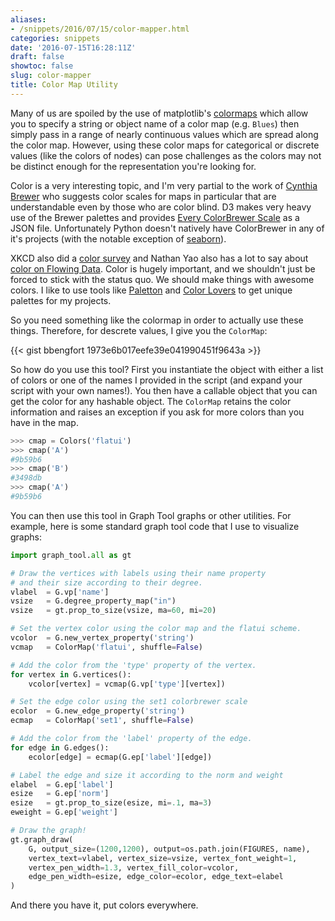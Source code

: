 ```yaml
---
aliases:
- /snippets/2016/07/15/color-mapper.html
categories: snippets
date: '2016-07-15T16:28:11Z'
draft: false
showtoc: false
slug: color-mapper
title: Color Map Utility
---
```


Many of us are spoiled by the use of matplotlib's [colormaps](http://matplotlib.org/examples/color/colormaps_reference.html) which allow you to specify a string or object name of a color map (e.g. `Blues`) then simply pass in a range of nearly continuous values which are spread along the color map. However, using these color maps for categorical or discrete values (like the colors of nodes) can pose challenges as the colors may not be distinct enough for the representation you're looking for.

Color is a very interesting topic, and I'm very partial to the work of [Cynthia Brewer](http://colorbrewer2.org/) who suggests color scales for maps in particular that are understandable even by those who are color blind. D3 makes very heavy use of the Brewer palettes and provides [Every ColorBrewer Scale](https://bl.ocks.org/mbostock/5577023) as a JSON file. Unfortunately Python doesn't natively have ColorBrewer in any of it's projects (with the notable exception of [seaborn](https://stanford.edu/~mwaskom/software/seaborn/)).

XKCD also did a [color survey](https://blog.xkcd.com/2010/05/03/color-survey-results/) and Nathan Yao also has a lot to say about [color on Flowing Data](https://flowingdata.com/tag/color/). Color is hugely important, and we shouldn't just be forced to stick with the status quo. We should make things with awesome colors. I like to use tools like [Paletton](http://paletton.com/) and [Color Lovers](http://www.colourlovers.com/palettes) to get unique palettes for my projects.

So you need something like the colormap in order to actually use these things. Therefore, for descrete values, I give you the `ColorMap`:

{{< gist bbengfort 1973e6b017eefe39e041990451f9643a >}}

So how do you use this tool? First you instantiate the object with either a list of colors or one of the names I provided in the script (and expand your script with your own names!). You then have a callable object that you can get the color for any hashable object. The `ColorMap` retains the color information and raises an exception if you ask for more colors than you have in the map.

```python
>>> cmap = Colors('flatui')
>>> cmap('A')
#9b59b6
>>> cmap('B')
#3498db
>>> cmap('A')
#9b59b6
```

You can then use this tool in Graph Tool graphs or other utilities. For example, here is some standard graph tool code that I use to visualize graphs:

```python
import graph_tool.all as gt

# Draw the vertices with labels using their name property
# and their size according to their degree.
vlabel  = G.vp['name']
vsize   = G.degree_property_map("in")
vsize   = gt.prop_to_size(vsize, ma=60, mi=20)

# Set the vertex color using the color map and the flatui scheme.
vcolor  = G.new_vertex_property('string')
vcmap   = ColorMap('flatui', shuffle=False)

# Add the color from the 'type' property of the vertex.
for vertex in G.vertices():
    vcolor[vertex] = vcmap(G.vp['type'][vertex])

# Set the edge color using the set1 colorbrewer scale
ecolor  = G.new_edge_property('string')
ecmap   = ColorMap('set1', shuffle=False)

# Add the color from the 'label' property of the edge.
for edge in G.edges():
    ecolor[edge] = ecmap(G.ep['label'][edge])

# Label the edge and size it according to the norm and weight
elabel  = G.ep['label']
esize   = G.ep['norm']
esize   = gt.prop_to_size(esize, mi=.1, ma=3)
eweight = G.ep['weight']

# Draw the graph!
gt.graph_draw(
    G, output_size=(1200,1200), output=os.path.join(FIGURES, name),
    vertex_text=vlabel, vertex_size=vsize, vertex_font_weight=1,
    vertex_pen_width=1.3, vertex_fill_color=vcolor,
    edge_pen_width=esize, edge_color=ecolor, edge_text=elabel
)
```

And there you have it, put colors everywhere.
